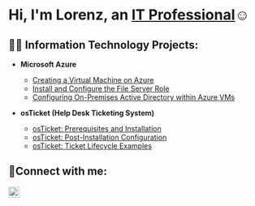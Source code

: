 <h1>Hi, I'm Lorenz, an <a href="https://www.linkedin.com/in/lorenz-lally-37a045326/">IT Professional</a>☺</h1>

<h2>👨‍💻 Information Technology Projects:</h2>

- <b>Microsoft Azure</b>
  - [Creating a Virtual Machine on Azure](https://github.com/lorenzlally/virtual-machine)
  - [Install and Configure the File Server Role](https://github.com/lorenzlally/install-and-configure-file-server-role)
  - [Configuring On-Premises Active Directory within Azure VMs](https://github.com/lorenzlally/configure-ad)
 
- <b>osTicket (Help Desk Ticketing System)</b>
  - [osTicket: Prerequisites and Installation](https://github.com/lorenzlally/osticket-prereqs)
  - [osTicket: Post-Installation Configuration](https://github.com/lorenzlally/post-install-config1)
  - [osTicket: Ticket Lifecycle Examples](https://github.com/lorenzlally/ticket-lifecycle)


<h2>🤳Connect with me:</h2>

[<img align="left" alt="Josh | LinkedIn" width="22px" src="https://cdn.jsdelivr.net/npm/simple-icons@v3/icons/linkedin.svg" />][linkedin]



[linkedin]: https://www.linkedin.com/in/lorenz-lally-37a045326/
